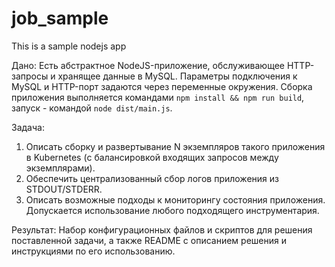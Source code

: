 # job_sample

This is a sample nodejs app

Дано:
Есть абстрактное NodeJS-приложение, обслуживающее HTTP-запросы и хранящее данные в MySQL. Параметры подключения к MySQL и HTTP-порт задаются через переменные окружения. Сборка приложения выполняется командами `npm install && npm run build`, запуск - командой `node dist/main.js`.

Задача: 
1. Описать сборку и развертывание N экземпляров такого приложения в Kubernetes (с балансировкой входящих запросов между экземплярами). 
2. Обеспечить централизованный сбор логов приложения из STDOUT/STDERR. 
3. Описать возможные подходы к мониторингу состояния приложения. 
Допускается использование любого подходящего инструментария.

Результат: 
Набор конфигурационных файлов и скриптов для решения поставленной задачи, а также README с описанием решения и инструкциями по его использованию.
